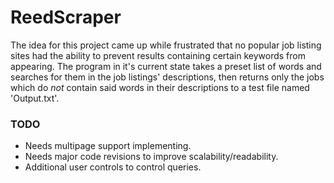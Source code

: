 # ReedScraper

The idea for this project came up while frustrated that no popular job listing sites had the ability to prevent results containing certain keywords from appearing.
The program in it's current state takes a preset list of words and searches for them in the job listings' descriptions, then returns only the jobs which do *not* contain said words in their descriptions to a test file named 'Output.txt'.

### TODO
* Needs multipage support implementing.
* Needs major code revisions to improve scalability/readability.
* Additional user controls to control queries.
